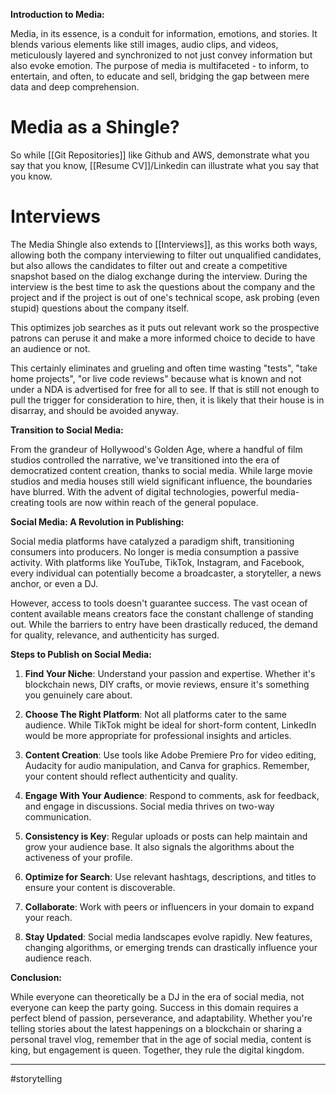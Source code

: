 **Introduction to Media:**

Media, in its essence, is a conduit for information, emotions, and stories. It blends various elements like still images, audio clips, and videos, meticulously layered and synchronized to not just convey information but also evoke emotion. The purpose of media is multifaceted - to inform, to entertain, and often, to educate and sell, bridging the gap between mere data and deep comprehension.

# Media as a Shingle?
So while [[Git Repositories]] like Github and AWS, demonstrate what you say that you know, [[Resume CV]]/Linkedin can illustrate what you say that you know.  

# Interviews
The Media Shingle also extends to [[Interviews]], as this works both ways, allowing both the company interviewing to filter out unqualified candidates, but also allows the candidates to filter out and create a competitive snapshot based on the dialog exchange during the interview.  During the interview is the best time to ask the questions about the company and the project and if the project is out of one's technical scope, ask probing (even stupid) questions about the company itself.  

This optimizes job searches as it puts out relevant work so the prospective patrons can peruse it and make a more informed choice to decide to have an audience or not.

This certainly eliminates and grueling and often time wasting "tests", "take home projects", "or live code reviews" because what is known and not under a NDA is advertised for free for all to see.  If that is still not enough to pull the trigger for consideration to hire, then, it is likely that their house is in disarray, and should be avoided anyway. 

**Transition to Social Media:**

From the grandeur of Hollywood's Golden Age, where a handful of film studios controlled the narrative, we've transitioned into the era of democratized content creation, thanks to social media. While large movie studios and media houses still wield significant influence, the boundaries have blurred. With the advent of digital technologies, powerful media-creating tools are now within reach of the general populace.

**Social Media: A Revolution in Publishing:**

Social media platforms have catalyzed a paradigm shift, transitioning consumers into producers. No longer is media consumption a passive activity. With platforms like YouTube, TikTok, Instagram, and Facebook, every individual can potentially become a broadcaster, a storyteller, a news anchor, or even a DJ.

However, access to tools doesn't guarantee success. The vast ocean of content available means creators face the constant challenge of standing out. While the barriers to entry have been drastically reduced, the demand for quality, relevance, and authenticity has surged.

**Steps to Publish on Social Media:**

1. **Find Your Niche**: Understand your passion and expertise. Whether it's blockchain news, DIY crafts, or movie reviews, ensure it's something you genuinely care about.
    
2. **Choose The Right Platform**: Not all platforms cater to the same audience. While TikTok might be ideal for short-form content, LinkedIn would be more appropriate for professional insights and articles.
    
3. **Content Creation**: Use tools like Adobe Premiere Pro for video editing, Audacity for audio manipulation, and Canva for graphics. Remember, your content should reflect authenticity and quality.
    
4. **Engage With Your Audience**: Respond to comments, ask for feedback, and engage in discussions. Social media thrives on two-way communication.
    
5. **Consistency is Key**: Regular uploads or posts can help maintain and grow your audience base. It also signals the algorithms about the activeness of your profile.
    
6. **Optimize for Search**: Use relevant hashtags, descriptions, and titles to ensure your content is discoverable.
    
7. **Collaborate**: Work with peers or influencers in your domain to expand your reach.
    
8. **Stay Updated**: Social media landscapes evolve rapidly. New features, changing algorithms, or emerging trends can drastically influence your audience reach.
    

**Conclusion:**

While everyone can theoretically be a DJ in the era of social media, not everyone can keep the party going. Success in this domain requires a perfect blend of passion, perseverance, and adaptability. Whether you're telling stories about the latest happenings on a blockchain or sharing a personal travel vlog, remember that in the age of social media, content is king, but engagement is queen. Together, they rule the digital kingdom.

---

#storytelling

